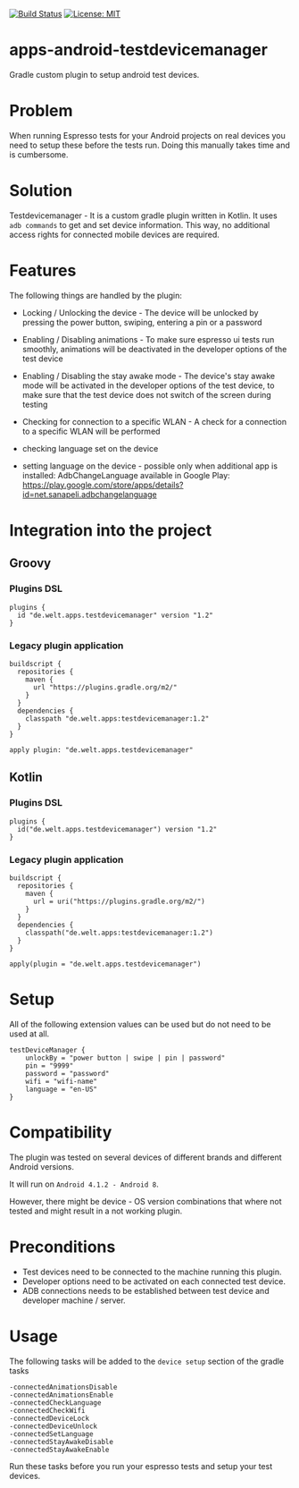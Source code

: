 [![Build Status](https://travis-ci.com/spring-media/apps-android-testdevicemanager.svg?token=xAVzxLGs5Eppk88QPiED&branch=master)](https://travis-ci.com/spring-media/apps-android-testdevicemanager)
[![License: MIT](https://img.shields.io/badge/License-MIT-blue.svg)](https://opensource.org/licenses/MIT)

# apps-android-testdevicemanager
Gradle custom plugin to setup android test devices.

# Problem
When running Espresso tests for your Android projects on real devices you need to setup these before the tests run. Doing this manually takes time and is cumbersome.

# Solution
Testdevicemanager - It is a custom gradle plugin written in Kotlin. It uses ```adb commands``` to get and set device information. This way, no additional access rights for connected mobile devices are required.

# Features
The following things are handled by the plugin:

- Locking / Unlocking the device - The device will be unlocked by pressing the power button, swiping, entering a pin or a password

- Enabling / Disabling animations - To make sure espresso ui tests run smoothly, animations will be deactivated in the developer options of the test device

- Enabling / Disabling the stay awake mode - The device's stay awake mode will be activated in the developer options of the test device, to make sure that the test device does not switch of the screen during testing

- Checking for connection to a specific WLAN - A check for a connection to a specific WLAN will be performed

- checking language set on the device

- setting language on the device - possible only when additional app is installed: AdbChangeLanguage available in Google Play: https://play.google.com/store/apps/details?id=net.sanapeli.adbchangelanguage

# Integration into the project
## Groovy
### Plugins DSL
```
plugins {
  id "de.welt.apps.testdevicemanager" version "1.2"
}
```
### Legacy plugin application
```
buildscript {
  repositories {
    maven {
      url "https://plugins.gradle.org/m2/"
    }
  }
  dependencies {
    classpath "de.welt.apps:testdevicemanager:1.2"
  }
}

apply plugin: "de.welt.apps.testdevicemanager"
```
## Kotlin
### Plugins DSL
```
plugins {
  id("de.welt.apps.testdevicemanager") version "1.2"
}
```
### Legacy plugin application
```
buildscript {
  repositories {
    maven {
      url = uri("https://plugins.gradle.org/m2/")
    }
  }
  dependencies {
    classpath("de.welt.apps:testdevicemanager:1.2")
  }
}

apply(plugin = "de.welt.apps.testdevicemanager")
```
# Setup
All of the following extension values can be used but do not need to be used at all.
``` 
testDeviceManager {
    unlockBy = "power button | swipe | pin | password"
    pin = "9999"
    password = "password"
    wifi = "wifi-name"
    language = "en-US"
}
```
# Compatibility
The plugin was tested on several devices of different brands and different Android versions. 

It will run on ```Android 4.1.2 - Android 8```. 

However, there might be device - OS version combinations that where not tested and might result in a not working plugin.

# Preconditions
- Test devices need to be connected to the machine running this plugin.
- Developer options need to be activated on each connected test device.
- ADB connections needs to be established between test device and developer machine / server.

# Usage 
The following tasks will be added to the ```device setup``` section of the gradle tasks
```
-connectedAnimationsDisable
-connectedAnimationsEnable
-connectedCheckLanguage
-connectedCheckWifi
-connectedDeviceLock
-connectedDeviceUnlock
-connectedSetLanguage
-connectedStayAwakeDisable
-connectedStayAwakeEnable
```
Run these tasks before you run your espresso tests and setup your test devices.

